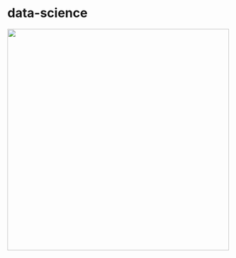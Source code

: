 # data-science
<img src="https://stemettes.org/zine/wp-content/uploads/sites/3/2021/12/ai-gif.gif" width="500" height="500"/>
